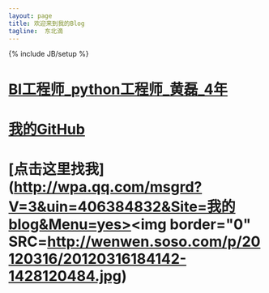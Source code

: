 ```yaml
---
layout: page
title: 欢迎来到我的Blog
tagline:  东北滴
---
```

{% include JB/setup %}



# [BI工程师_python工程师_黄磊_4年](https://github.com/halleytl/halleytl.github.io/raw/master/resume/BI%E5%B7%A5%E7%A8%8B%E5%B8%88_python%E5%B7%A5%E7%A8%8B%E5%B8%88_%E9%BB%84%E7%A3%8A_4%E5%B9%B4.pdf)
# [我的GitHub](https://github.com/halleytl)
# [点击这里找我](http://wpa.qq.com/msgrd?V=3&uin=406384832&Site=我的blog&Menu=yes><img border="0" SRC=http://wenwen.soso.com/p/20120316/20120316184142-1428120484.jpg)








